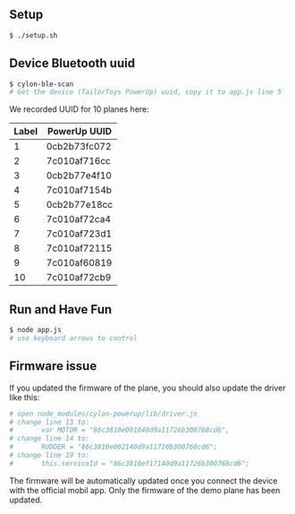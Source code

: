 
## Setup
```bash
$ ./setup.sh
```

## Device Bluetooth uuid
```bash
$ cylon-ble-scan
# Get the device (TailorToys PowerUp) uuid, copy it to app.js line 5
```
We recorded UUID for 10 planes here:

| Label | PowerUp UUID |
|-------|--------------|
|   1   | 0cb2b73fc072 |
|   2   | 7c010af716cc |
|   3   | 0cb2b77e4f10 |
|   4   | 7c010af7154b |
|   5   | 0cb2b77e18cc |
|   6   | 7c010af72ca4 |
|   7   | 7c010af723d1 |
|   8   | 7c010af72115 |
|   9   | 7c010af60819 |
|   10  | 7c010af72cb9 |

## Run and Have Fun
```bash
$ node app.js
# use keyboard arrows to control
```

## Firmware issue
If you updated the firmware of the plane, you should also update the driver like this:
```bash
# open node_modules/cylon-powerup/lib/driver.js
# change line 13 to:
# 		var MOTOR = "86c3810e001040d9a11726b300768cd6",
# change line 14 to:
#		RUDDER = "86c3810e002140d9a11726b300768cd6";
# change line 19 to:
#		this.serviceId = "86c3810ef17140d9a11726b300768cd6";
```
The firmware will be automatically updated once you connect the device with the official mobil app. Only the firmware of the demo plane has been updated.
